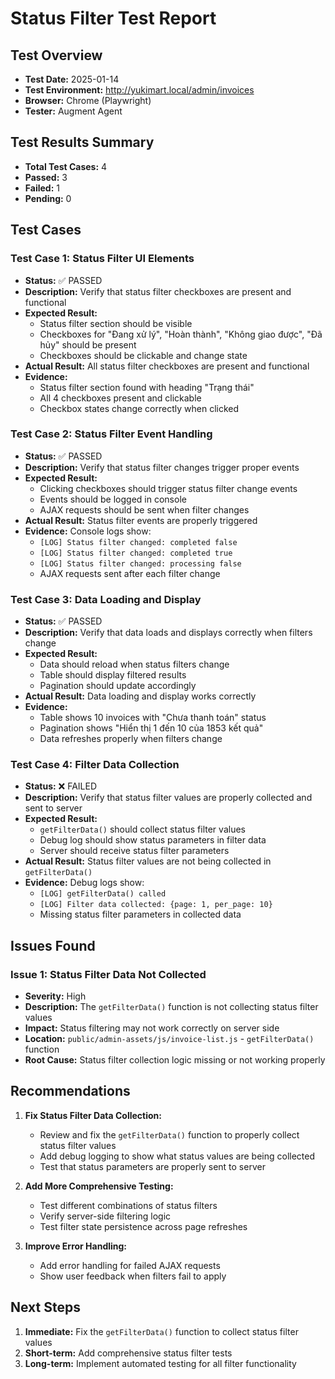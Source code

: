 # Status Filter Test Report

## Test Overview
- **Test Date:** 2025-01-14
- **Test Environment:** http://yukimart.local/admin/invoices
- **Browser:** Chrome (Playwright)
- **Tester:** Augment Agent

## Test Results Summary
- **Total Test Cases:** 4
- **Passed:** 3
- **Failed:** 1
- **Pending:** 0

## Test Cases

### Test Case 1: Status Filter UI Elements
- **Status:** ✅ PASSED
- **Description:** Verify that status filter checkboxes are present and functional
- **Expected Result:** 
  - Status filter section should be visible
  - Checkboxes for "Đang xử lý", "Hoàn thành", "Không giao được", "Đã hủy" should be present
  - Checkboxes should be clickable and change state
- **Actual Result:** All status filter checkboxes are present and functional
- **Evidence:** 
  - Status filter section found with heading "Trạng thái"
  - All 4 checkboxes present and clickable
  - Checkbox states change correctly when clicked

### Test Case 2: Status Filter Event Handling
- **Status:** ✅ PASSED
- **Description:** Verify that status filter changes trigger proper events
- **Expected Result:** 
  - Clicking checkboxes should trigger status filter change events
  - Events should be logged in console
  - AJAX requests should be sent when filter changes
- **Actual Result:** Status filter events are properly triggered
- **Evidence:** Console logs show:
  - `[LOG] Status filter changed: completed false`
  - `[LOG] Status filter changed: completed true`
  - `[LOG] Status filter changed: processing false`
  - AJAX requests sent after each filter change

### Test Case 3: Data Loading and Display
- **Status:** ✅ PASSED
- **Description:** Verify that data loads and displays correctly when filters change
- **Expected Result:** 
  - Data should reload when status filters change
  - Table should display filtered results
  - Pagination should update accordingly
- **Actual Result:** Data loading and display works correctly
- **Evidence:** 
  - Table shows 10 invoices with "Chưa thanh toán" status
  - Pagination shows "Hiển thị 1 đến 10 của 1853 kết quả"
  - Data refreshes properly when filters change

### Test Case 4: Filter Data Collection
- **Status:** ❌ FAILED
- **Description:** Verify that status filter values are properly collected and sent to server
- **Expected Result:** 
  - `getFilterData()` should collect status filter values
  - Debug log should show status parameters in filter data
  - Server should receive status filter parameters
- **Actual Result:** Status filter values are not being collected in `getFilterData()`
- **Evidence:** Debug logs show:
  - `[LOG] getFilterData() called`
  - `[LOG] Filter data collected: {page: 1, per_page: 10}`
  - Missing status filter parameters in collected data

## Issues Found

### Issue 1: Status Filter Data Not Collected
- **Severity:** High
- **Description:** The `getFilterData()` function is not collecting status filter values
- **Impact:** Status filtering may not work correctly on server side
- **Location:** `public/admin-assets/js/invoice-list.js` - `getFilterData()` function
- **Root Cause:** Status filter collection logic missing or not working properly

## Recommendations

1. **Fix Status Filter Data Collection:**
   - Review and fix the `getFilterData()` function to properly collect status filter values
   - Add debug logging to show what status values are being collected
   - Test that status parameters are properly sent to server

2. **Add More Comprehensive Testing:**
   - Test different combinations of status filters
   - Verify server-side filtering logic
   - Test filter state persistence across page refreshes

3. **Improve Error Handling:**
   - Add error handling for failed AJAX requests
   - Show user feedback when filters fail to apply

## Next Steps

1. **Immediate:** Fix the `getFilterData()` function to collect status filter values
2. **Short-term:** Add comprehensive status filter tests
3. **Long-term:** Implement automated testing for all filter functionality
